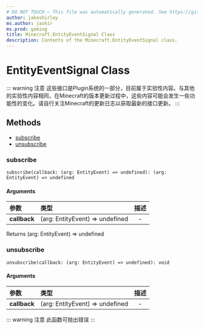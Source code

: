 ```yaml
---
# DO NOT TOUCH — This file was automatically generated. See https://github.com/Mojang/MinecraftScriptingApiDocsGenerator to modify descriptions, examples, etc.
author: jakeshirley
ms.author: jashir
ms.prod: gaming
title: Minecraft.EntityEventSignal Class
description: Contents of the Minecraft.EntityEventSignal class.
---
```

# EntityEventSignal Class
::: warning 注意
这些接口是Plugin系统的一部分，目前属于实验性内容。与其他的实验性内容相同，在Minecraft的版本更新过程中，这些内容可能会发生一些功能性的变化。请自行关注Minecraft的更新日志以获取最新的接口更新。
:::


## Methods
- [subscribe](#subscribe)
- [unsubscribe](#unsubscribe)
  
### **subscribe**
`
subscribe(callback: (arg: EntityEvent) => undefined): (arg: EntityEvent) => undefined
`

#### Arguments
| 参数 | 类型 | 描述 |
| :--- | :--- | :---: |
| **callback** | (arg: EntityEvent) => undefined | - |

Returns (arg: EntityEvent) => undefined


### **unsubscribe**
`
unsubscribe(callback: (arg: EntityEvent) => undefined): void
`

#### Arguments
| 参数 | 类型 | 描述 |
| :--- | :--- | :---: |
| **callback** | (arg: EntityEvent) => undefined | - |


::: warning 注意
此函数可抛出错误
:::

